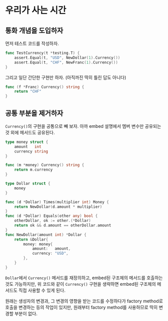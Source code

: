 # 우리가 사는 시간

## 통화 개념을 도입하자

먼저 테스트 코드를 작성하자.

```go
func TestCurrency(t *testing.T) {
	assert.Equal(t, "USD", NewDollar(1).Currency())
	assert.Equal(t, "CHF", NewFranc(1).Currency())
}
```

그리고 일단 간단한 구현만 하자. (아직까진 딱히 틀린 답도 아니다)

```go
func (f *Franc) Currency() string {
	return "CHF"
}
```

## 공통 부분을 제거하자

`Currency()`의 구현을 공통으로 빼 보자. 아까 embed 설명에서 멤버 변수만 공유되는 것 외에 메서드도 공유된다.

```go
type money struct {
	amount   int
	currency string
}

func (m *money) Currency() string {
	return m.currency
}

type Dollar struct {
    money
}

func (d *Dollar) Times(multiplier int) Money {
    return NewDollar(d.amount * multiplier)
}
func (d *Dollar) Equals(other any) bool {
    otherDollar, ok := other.(*Dollar)
    return ok && d.amount == otherDollar.amount
}
func NewDollar(amount int) *Dollar {
    return &Dollar{
        money: money{
            amount:   amount,
            currency: "USD",
        },
    }
}
```

`Dollar`에서 `Currency()` 메서드를 재정의하고, embed된 구조체의 메서드를 호출하는 것도 가능하지만, 위 코드와 같이 `Currency()` 구현을 생략하면 embed된 구조체의 메서드도 직접 사용할 수 있게 된다.

원래는 생성자의 변경과, 그 변경의 영향을 받는 코드를 수정하다가 factory method로 호출을 변경하는 등의 작업이 있지만, 원래부터 factory method를 사용하므로 딱히 변경할 부분이 없다.